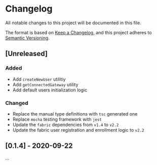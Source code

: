 # Changelog

All notable changes to this project will be documented in this file.

The format is based on [Keep a Changelog](https://keepachangelog.com/en/1.0.0/),
and this project adheres to [Semantic Versioning](https://semver.org/spec/v2.0.0.html).

## [Unreleased]

### Added

- Add `createNewUser` utilitiy
- Add `getConnectedGateway` utility
- Add default users initialization logic

### Changed

- Replace the manual type definitions with `tsc` generated one
- Replace `mocha` testing framework with `jest`
- Update the `fabric` dependencies from `v1.4` to `v2.2`
- Update the fabric user registration and enrollment logic to `v2.2`

## [0.1.4] - 2020-09-22

...
